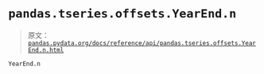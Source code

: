 # `pandas.tseries.offsets.YearEnd.n`

> 原文：[`pandas.pydata.org/docs/reference/api/pandas.tseries.offsets.YearEnd.n.html`](https://pandas.pydata.org/docs/reference/api/pandas.tseries.offsets.YearEnd.n.html)

```py
YearEnd.n
```

